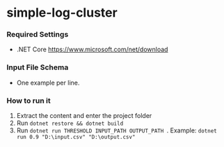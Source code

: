 # simple-log-cluster

### Required Settings
*  .NET Core https://www.microsoft.com/net/download

### Input File Schema
*  One example per line.
    

### How to run it

1. Extract the content and enter the project folder
3. Run ```dotnet restore && dotnet build```
4. Run ```dotnet run THRESHOLD INPUT_PATH OUTPUT_PATH ```. Example: ```dotnet run 0.9 "D:\input.csv" "D:\output.csv"```
